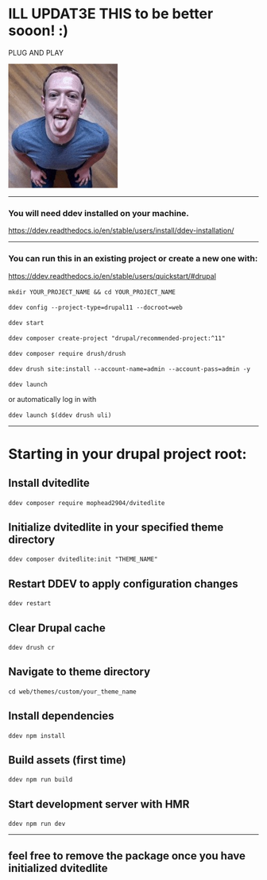 # ILL UPDAT3E THIS to be better sooon! :)

PLUG AND PLAY

![alt text](./zuckky.jpg "zuckky")

-------------------------------



### You will need ddev installed on your machine.
https://ddev.readthedocs.io/en/stable/users/install/ddev-installation/


-------------------------------



### You can run this in an existing project or create a new one with:
https://ddev.readthedocs.io/en/stable/users/quickstart/#drupal

```mkdir YOUR_PROJECT_NAME && cd YOUR_PROJECT_NAME```

```ddev config --project-type=drupal11 --docroot=web```

```ddev start```

```ddev composer create-project "drupal/recommended-project:^11"```

```ddev composer require drush/drush```

```ddev drush site:install --account-name=admin --account-pass=admin -y```

```ddev launch```

or automatically log in with

```ddev launch $(ddev drush uli)```


-------------------------------


# Starting in your drupal project root:

## Install dvitedlite
```ddev composer require mophead2904/dvitedlite```

## Initialize dvitedlite in your specified theme directory
```ddev composer dvitedlite:init "THEME_NAME"```

## Restart DDEV to apply configuration changes
```ddev restart```

## Clear Drupal cache
```ddev drush cr```

## Navigate to theme directory
```cd web/themes/custom/your_theme_name```

## Install dependencies
```ddev npm install```

## Build assets (first time)
```ddev npm run build```

## Start development server with HMR
```ddev npm run dev```

-------------------------------


## feel free to remove the package once you have initialized dvitedlite
